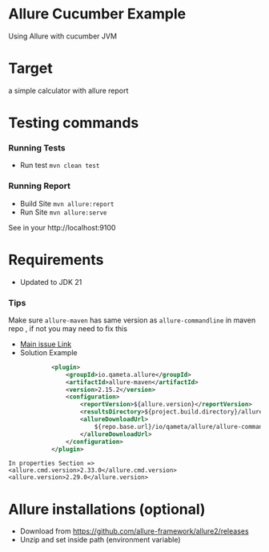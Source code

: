 # Allure Cucumber Example
Using Allure with cucumber JVM

# Target 
a simple calculator with allure report

# Testing commands  

### Running Tests 

- Run test ```mvn clean test``` 

### Running Report
 - Build Site ```mvn allure:report```
 - Run Site ```mvn allure:serve```

See in your http://localhost:9100 

# Requirements 
- Updated to JDK 21

### Tips 
Make sure ```allure-maven``` has same version as ```allure-commandline``` in maven repo , if not you may need to fix this 
- [Main issue Link](https://github.com/allure-framework/allure2/issues/975)
- Solution Example
```xml
            <plugin>
                <groupId>io.qameta.allure</groupId>
                <artifactId>allure-maven</artifactId>
                <version>2.15.2</version>
                <configuration>
                    <reportVersion>${allure.version}</reportVersion>
                    <resultsDirectory>${project.build.directory}/allure-results</resultsDirectory>
                    <allureDownloadUrl>
                        ${repo.base.url}/io/qameta/allure/allure-commandline/${allure.cmd.version}/allure-commandline-${allure.cmd.version}.zip
                    </allureDownloadUrl>
                </configuration>
            </plugin>
```
    In properties Section =>  
    <allure.cmd.version>2.33.0</allure.cmd.version>
    <allure.version>2.29.0</allure.version>


# Allure installations (optional)
- Download from https://github.com/allure-framework/allure2/releases
- Unzip and set inside path (environment variable) 
